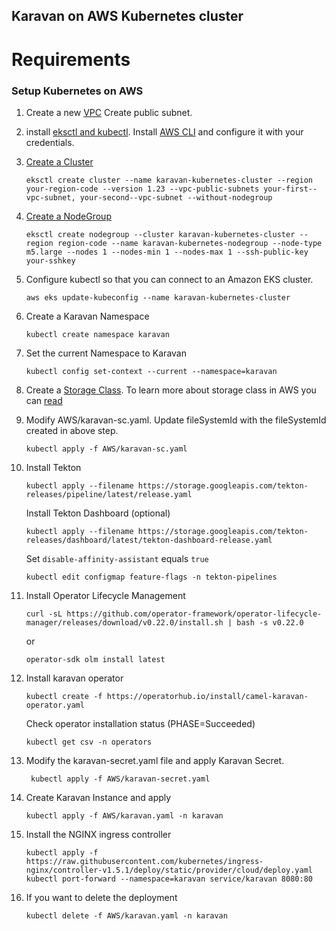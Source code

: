 ## Karavan on AWS Kubernetes cluster

# Requirements
 ### Setup Kubernetes on AWS
 1. Create a new [VPC](https://docs.aws.amazon.com/directoryservice/latest/admin-guide/gsg_create_vpc.html#create_vpc)
Create public subnet.
2. install [eksctl and kubectl](https://docs.aws.amazon.com/eks/latest/userguide/install-kubectl.html). Install [AWS CLI](https://docs.aws.amazon.com/cli/latest/userguide/cli-chap-welcome.html) and configure it with your credentials.
3. [Create a Cluster](https://docs.aws.amazon.com/eks/latest/userguide/create-cluster.html)
    ```
    eksctl create cluster --name karavan-kubernetes-cluster --region your-region-code --version 1.23 --vpc-public-subnets your-first--vpc-subnet, your-second--vpc-subnet --without-nodegroup
    ```

4. [Create a NodeGroup](https://docs.aws.amazon.com/eks/latest/userguide/create-managed-node-group.html)
	```
	eksctl create nodegroup --cluster karavan-kubernetes-cluster --region region-code --name karavan-kubernetes-nodegroup --node-type m5.large --nodes 1 --nodes-min 1 --nodes-max 1 --ssh-public-key your-sshkey
	```
 5. Configure kubectl so that you can connect to an Amazon EKS cluster.
    ```
    aws eks update-kubeconfig --name karavan-kubernetes-cluster
    ```
6. Create a Karavan Namespace 
    ```
    kubectl create namespace karavan
    ```
7. Set the current Namespace to Karavan
    ```
    kubectl config set-context --current --namespace=karavan
    ```
8. Create a [Storage Class](https://docs.aws.amazon.com/eks/latest/userguide/efs-csi.html#efs-install-driver ). To learn more about storage class in AWS you can [read](https://aws.amazon.com/blogs/storage/persistent-storage-for-kubernetes)

 9. Modify AWS/karavan-sc.yaml. Update fileSystemId with the fileSystemId created in above step.
    ```
	kubectl apply -f AWS/karavan-sc.yaml
	```

10. Install Tekton
    ```
    kubectl apply --filename https://storage.googleapis.com/tekton-releases/pipeline/latest/release.yaml
    ```
    Install Tekton Dashboard (optional)
    ```
    kubectl apply --filename https://storage.googleapis.com/tekton-releases/dashboard/latest/tekton-dashboard-release.yaml
    ```
    Set `disable-affinity-assistant` equals `true`
    ```
    kubectl edit configmap feature-flags -n tekton-pipelines
    ```
11. Install Operator Lifecycle Management
    ```
    curl -sL https://github.com/operator-framework/operator-lifecycle-manager/releases/download/v0.22.0/install.sh | bash -s v0.22.0
    ```
    or
    ```
    operator-sdk olm install latest
    ```
12. Install karavan operator
    ```
    kubectl create -f https://operatorhub.io/install/camel-karavan-operator.yaml
    ```
    Check operator installation status (PHASE=Succeeded)
    ```
    kubectl get csv -n operators
    ```
	
12. Modify the karavan-secret.yaml file and apply Karavan Secret.
    ```
     kubectl apply -f AWS/karavan-secret.yaml
    ```	 
13. Create Karavan Instance and apply
    ```
    kubectl apply -f AWS/karavan.yaml -n karavan
    ```

14. Install the NGINX ingress controller
    ```
	kubectl apply -f https://raw.githubusercontent.com/kubernetes/ingress-nginx/controller-v1.5.1/deploy/static/provider/cloud/deploy.yaml
	kubectl port-forward --namespace=karavan service/karavan 8080:80
	```

15. If you want to delete the deployment
    ```
    kubectl delete -f AWS/karavan.yaml -n karavan
    ```

